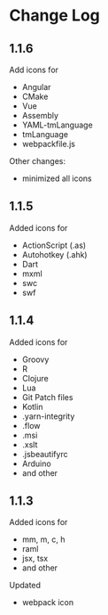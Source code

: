 # Change Log
## 1.1.6
Add icons for
- Angular
- CMake
- Vue
- Assembly
- YAML-tmLanguage
- tmLanguage
- webpackfile.js

Other changes:
- minimized all icons

## 1.1.5
Added icons for
- ActionScript (.as)
- Autohotkey (.ahk)
- Dart
- mxml
- swc
- swf

## 1.1.4
Added icons for 
- Groovy
- R
- Clojure
- Lua
- Git Patch files 
- Kotlin
- .yarn-integrity
- .flow
- .msi
- .xslt
- .jsbeautifyrc
- Arduino
- and other

## 1.1.3
Added icons for
- mm, m, c, h
- raml
- jsx, tsx
- and other

Updated
- webpack icon